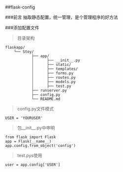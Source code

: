 ##flask-config

###前言
抽取静态配置，统一管理，是个管理程序的好方法


###添加配置文件

>目录架构

	flaskapp/
		└── Stoy/
		        ├── app/
		        │      ├── __init__.py
		        │      ├── static/
		        │      ├── templates/
		        │      ├── forms.py
		        │      ├── routes.py
				│      ├── models.py
				│      ├── test.py
		        ├── runserver.py     
 				├── config.py      
		        └── README.md

>config.py文件模式

	USER = 'YOURUSER'

>包__init__.py中申明

	from flask import Flask
	app = Flask(__name__)
	app.config.from_object('config')

>test.pys使用

    user = app.config['USER']
